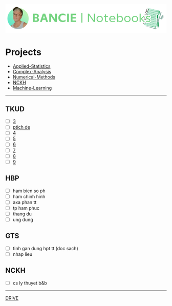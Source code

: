 <a href="https://web.facebook.com/ngchibangg?__cft__[0]=AZUZx_Pe8u4-tiSh77gJQ1HR1YJ7SNb7CqCvr0Hkf8oO69J2fwebFyWGl9r68Kg3WmgWsUa-RCwdT2HzRTdCC8WW45Gtx_wO4AjBJKgfcLuIG94XDOYjlqq7SbS4q4D-KTjM8_CR_GQ5ZkeG7cliEFmlX6VyeDFxH5Jo8ubWPIg60g&__tn__=-]C%2CP-R" target="_blank">
  <picture>
    <source media="(prefers-color-scheme: dark)" srcset="https://github.com/Bancie/notebook.maths/blob/900df04cbf2cc92e53be20c0243b25c1a3060722/Ba%CC%89n%20sao%20cu%CC%89a%20BANCIE.png" style="max-width: 100%; width: 400px; margin-bottom: 20px">
    <p align="center"> 
    <img alt="Bancie logo" src="https://github.com/Bancie/notebook.maths/blob/900df04cbf2cc92e53be20c0243b25c1a3060722/Ba%CC%89n%20sao%20cu%CC%89a%20BANCIE.png" width="600px">
    </p>
  </picture>
</a>
<h3></h3>

# Projects
- [Applied-Statistics](https://github.com/Bancie/notebook.maths/blob/2e8641a0cf14ba54ee82dbcac809bdd23cace4b3/Applied-Statistics/as.ipynb)
- [Complex-Analysis](https://github.com/Bancie/notebook.maths/blob/ff6cb369abe97f88106a6275f431adcb8ce97ff0/Complex-Analysis/ca.ipynb)
- [Numerical-Methods](https://github.com/Bancie/notebook.maths/blob/521457de064188aef4d590b2244e49f97d4017d2/Numerical-Methods/nm.ipynb)
- [NCKH](https://github.com/Bancie/notebook.maths/blob/cd8085804ea51d65b8adda5e6a5a70d3fe93ec58/NCKH/nckh.ipynb)
- [Machine-Learning](https://github.com/Bancie/notebook.maths/blob/1923473faf4a4ffa321eb46f10c88cf6969eb5c9/Machine-Learning/ml.ipynb)
---
## TKUD
- [ ] [3](https://github.com/Bancie/notebook.maths/blob/2eddeb71c5562585a52fdeef1ff7b71df4163ebd/Applied-Statistics/as.ipynb)
- [ ] [ptich de](https://github.com/Bancie/notebook.maths/blob/2eddeb71c5562585a52fdeef1ff7b71df4163ebd/Applied-Statistics/as.ipynb)
- [ ] [4](https://github.com/Bancie/notebook.maths/blob/2eddeb71c5562585a52fdeef1ff7b71df4163ebd/Applied-Statistics/as.ipynb)
- [ ] [5](https://github.com/Bancie/notebook.maths/blob/2eddeb71c5562585a52fdeef1ff7b71df4163ebd/Applied-Statistics/as.ipynb)
- [ ] [6](https://github.com/Bancie/notebook.maths/blob/2eddeb71c5562585a52fdeef1ff7b71df4163ebd/Applied-Statistics/as.ipynb)
- [ ] [7](https://github.com/Bancie/notebook.maths/blob/2eddeb71c5562585a52fdeef1ff7b71df4163ebd/Applied-Statistics/as.ipynb)
- [ ] [8](https://github.com/Bancie/notebook.maths/blob/2eddeb71c5562585a52fdeef1ff7b71df4163ebd/Applied-Statistics/as.ipynb)
- [ ] [9](https://github.com/Bancie/notebook.maths/blob/2eddeb71c5562585a52fdeef1ff7b71df4163ebd/Applied-Statistics/as.ipynb)
## HBP
- [ ] ham bien so ph
- [ ] ham chinh hinh
- [ ] axa phan tt
- [ ] tp ham phuc
- [ ] thang du
- [ ] ung dung
## GTS
- [ ] tinh gan dung hpt tt (doc sach)
- [ ] nhap lieu
## NCKH
- [ ] cs ly thuyet b&b
---
[DRIVE](https://drive.google.com/drive/u/1/folders/1HARdf9ZS6k-OPniwOIoeQKNms1sTe28c)
